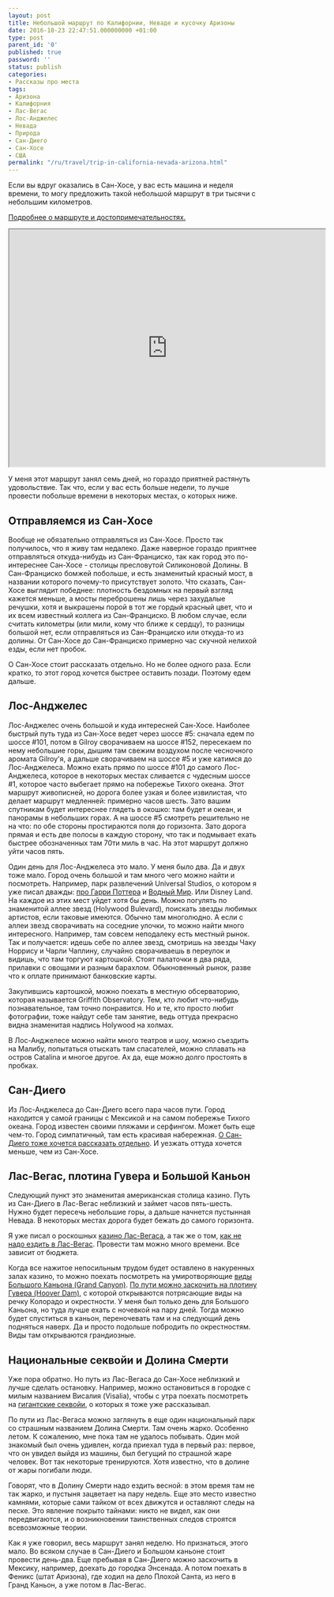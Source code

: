 ```yaml
---
layout: post
title: Небольшой маршрут по Калифорнии, Неваде и кусочку Аризоны
date: 2016-10-23 22:47:51.000000000 +01:00
type: post
parent_id: '0'
published: true
password: ''
status: publish
categories:
- Рассказы про места
tags:
- Аризона
- Калифорния
- Лас-Вегас
- Лос-Анджелес
- Невада
- Природа
- Сан-Диего
- Сан-Хосе
- США
permalink: "/ru/travel/trip-in-california-nevada-arizona.html"
---
```

Если вы вдруг оказались в Сан-Хосе, у вас есть машина и неделя времени, то могу предложить такой небольшой маршрут в три тысячи с небольшим километров.

[Подробнее о маршруте и достопримечательностях.](http://blog.gypsyengineer.com/travel/trip-in-california-nevada-arizona.html)

<iframe src="https://www.google.com/maps/d/embed?mid=13AaBHg9UjsvdZLcnct8OEragjU0" width="640" height="480"></iframe>



У меня этот маршрут занял семь дней, но гораздо приятней растянуть удовольствие. Так что, если у вас есть больше недели, то лучше провести побольше времени в некоторых местах, о которых ниже.

## Отправляемся из Сан-Хосе

Вообще не обязательно отправляться из Сан-Хосе. Просто так получилось, что я живу там недалеко. Даже наверное гораздо приятнее отправляться откуда-нибудь из Сан-Франциско, так как город это по-интереснее Сан-Хосе - столицы пресловутой Силиконовой Долины. В Сан-Франциско бомжей побольше, и есть знаменитый красный мост, в названии которого почему-то присутствует золото. Что сказать, Сан-Хосе выглядит победнее: плотность бездомных на первый взгляд кажется меньше, а мосты переброшены лишь через захудалые речушки, хотя и выкрашены порой в тот же гордый красный цвет, что и их всем известный коллега из Сан-Франциско. В любом случае, если считать километры (или мили, кому что ближе к сердцу), то разницы большой нет, если отправляться из Сан-Франциско или откуда-то из долины. От Сан-Хосе до Сан-Франциско примерно час скучной нелихой езды, если нет пробок.

О Сан-Хосе стоит рассказать отдельно. Но не более одного раза. Если кратко, то этот город хочется быстрее оставить позади. Поэтому едем дальше.

## Лос-Анджелес

Лос-Анджелес очень большой и куда интересней Сан-Хосе. Наиболее быстрый путь туда из Сан-Хосе ведет через шоссе #5: сначала едем по шоссе #101, потом в Gilroy сворачиваем на шоссе #152, пересекаем по нему небольшие горы, дышим там свежим воздухом после чесночного аромата Gilroy'я, а дальше сворачиваем на шоссе #5 и уже катимся до Лос-Анджелеса. Можно ехать прямо&nbsp;по шоссе #101 до самого Лос-Анджелеса, которое в некоторых местах сливается с чудесным шоссе #1, которое часто выбегает прямо на побережье Тихого океана. Этот маршрут живописней, но дорога более узкая и&nbsp;более извилистая, что делает маршрут медленней: примерно часов шесть.&nbsp;Зато вашим спутникам будет интереснее глядеть в окошко: там будет и океан, и панорамы в небольших горах. А&nbsp;на шоссе #5 смотреть решительно не на что: по обе стороны простираются поля до горизонта. Зато дорога прямая и есть две полосы в каждую сторону, что так и подмывает ехать быстрее обозначенных там 70ти миль в час. На этот маршрут должно уйти часов пять.

Один день для Лос-Анджелеса это мало. У меня было два. Да и двух тоже мало. Город очень большой и там много чего можно найти и посмотреть. Например, парк развлечений Universal Studios, о котором я уже писал дважды: [про Гарри Поттера](http://blog.gypsyengineer.com/travel/universal-studios-harry-potter.html) и [Водный Мир](http://blog.gypsyengineer.com/travel/universal-studios-waterworld.html). Или Disney Land. На каждое из этих мест уйдет хотя бы день. Можно погулять по знаменитой аллее звезд (Holywood Bulevard), поискать звезды любимых артистов, если таковые имеются. Обычно там многолюдно. А если с аллеи звезд сворачивать на соседние улочки, то можно найти много интересного. Например, там совсем неподалеку есть местный рынок. Так и получается: идешь себе по аллее звезд, смотришь на звезды Чаку Норрису и Чарли Чаплину, случайно сворачиваешь в переулок и видишь, что там торгуют картошкой. Стоят палаточки в два ряда, прилавки с овощами и разным барахлом. Обыкновенный рынок, разве что к оплате принимают банковские карты.

Закупившись картошкой, можно поехать в местную обсерваторию, которая называется Griffith Observatory. Тем, кто любит что-нибудь познавательное, там точно понравится. Но и те, кто просто любит фотографии, тоже найдут себе там занятие, ведь оттуда прекрасно видна знаменитая надпись Holywood на холмах.

В Лос-Анджелесе можно найти много театров и шоу, можно съездить на Малибу, попытаться отыскать там спасателей, можно сплавать на остров Catalina и многое другое. Ах да, еще можно долго простоять в пробках.

## Сан-Диего

Из Лос-Анджелеса до Сан-Диего всего пара часов пути. Город находится у самой границы с Мексикой и на самом побережье Тихого океана. Город известен своими пляжами и серфингом. Может быть еще чем-то. Город симпатичный, там есть красивая набережная. [О Сан-Диего&nbsp;тоже хочется рассказать отдельно](http://blog.gypsyengineer.com/travel/san-diego.html). И уезжать оттуда хочется меньше, чем из Сан-Хосе.

## Лас-Вегас, плотина Гувера и Большой Каньон

Следующий пункт это знаменитая американская столица казино. Путь из Сан-Диего в Лас-Вегас неблизкий и займет часов пять-шесть. Нужно будет пересечь небольшие горы, а дальше начнется пустынная Невада. В некоторых местах дорога будет бежать до самого горизонта.

Я уже писал о роскошных&nbsp;[казино Лас-Вегаса](http://blog.gypsyengineer.com/travel/las-vegas-casinos.html), а так же о том, [как не надо ездить в Лас-Вегас](http://blog.gypsyengineer.com/travel/las-vegas.html). Провести там можно много времени. Все зависит от бюджета.

Когда все нажитое непосильным трудом будет оставлено в накуренных залах казино, то можно поехать посмотреть на умиротворяющие [виды Большого Каньона (Grand Canyon)](http://blog.gypsyengineer.com/travel/grand-canyon.html). [По пути можно заскочить на плотину Гувера (Hoover Dam)](http://blog.gypsyengineer.com/travel/hoover-dam.html), с которой открываются потрясающие виды на речку Колорадо и окрестности. У меня был только день для Большого Каньона, но туда лучше ехать с ночевкой на пару дней. Тогда можно будет спуститься в каньон, переночевать там и на следующий день подняться наверх. Да и просто подольше побродить по окрестностям. Виды там открываются грандиозные.

## Национальные секвойи и Долина Смерти

Уже пора обратно. Но путь из Лас-Вегаса до Сан-Хосе неблизкий и лучше сделать остановку. Например, можно остановиться в городке с милым названием Висалия (Visalia), чтобы с утра поехать посмотреть на [гигантские секвойи](http://blog.gypsyengineer.com/travel/sequoia-national-park.html), о которых я тоже уже рассказывал.

По пути из Лас-Вегаса можно заглянуть в еще один национальный парк со страшным названием Долина Смерти. Там очень жарко. Особенно летом. К сожалению, мне пока там не удалось побывать. Один мой знакомый был очень удивлен, когда приехал туда в первый раз: первое, что&nbsp;он увидел выйдя из машины, был бегущий по страшной жаре человек. Вот так некоторые тренируются. Хотя известно, что в долине от жары погибали люди.

Говорят, что в Долину Смерти&nbsp;надо ездить весной: в этом время там не так жарко, и пустыня зацветает на пару недель. Еще это место известно камнями, которые сами тайком от всех движутся и оставляют следы на песке. Это явление покрыто тайнами: никто не видел, как они передвигаются, и о возникновении таинственных&nbsp;следов строятся всевозможные&nbsp;теории.

Как я уже говорил, весь маршрут занял неделю. Но признаться, этого мало. Во всяком случае в Сан-Диего и Большом каньоне стоит провести день-два. Еще пребывая в Сан-Диего можно заскочить в Мексику, например, доехать до городка Энсенада. А потом поехать в Феникс (штат Аризона), где ходил на дело Плохой Санта, из него в Гранд Каньон, а уже потом в Лас-Вегас.

